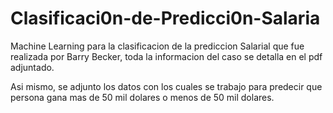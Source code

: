 # Clasificaci0n-de-Predicci0n-Salaria

Machine Learning para la clasificacion de la prediccion Salarial que fue realizada por Barry Becker, toda la informacion del caso se detalla en el pdf
adjuntado.

Asi mismo, se adjunto los datos con los cuales se trabajo para predecir que persona gana mas de 50 mil dolares o menos de 50 mil dolares.
